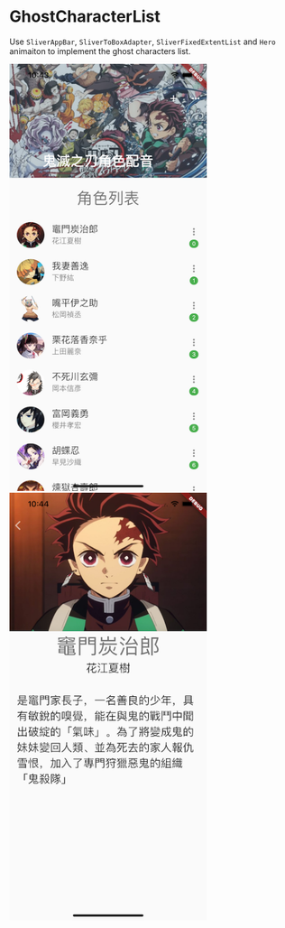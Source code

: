 # GhostCharacterList

Use `SliverAppBar`, `SliverToBoxAdapter`, `SliverFixedExtentList` and `Hero` animaiton to implement the ghost characters list.

<p align="left">
  <img src="character_list.png" width="350" title="hover text">
  <img src="character_profile.png" width="350" alt="accessibility text">
</p>

